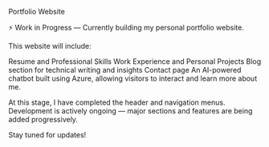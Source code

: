 Portfolio Website

⚡ Work in Progress — Currently building my personal portfolio website.

This website will include:

Resume and Professional Skills
Work Experience and Personal Projects
Blog section for technical writing and insights
Contact page
An AI-powered chatbot built using Azure, allowing visitors to interact and learn more about me.

At this stage, I have completed the header and navigation menus.
Development is actively ongoing — major sections and features are being added progressively.

Stay tuned for updates!